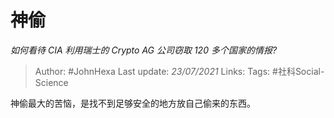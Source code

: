 # 神偷
*如何看待 CIA 利用瑞士的 Crypto AG 公司窃取 120 多个国家的情报?*

> Author: #JohnHexa
Last update: *23/07/2021* 
Links:
Tags: #社科Social-Science 

 
神偷最大的苦恼，是找不到足够安全的地方放自己偷来的东西。



